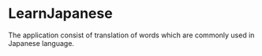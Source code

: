 # LearnJapanese

The application consist of translation of words which are commonly used in Japanese language.

